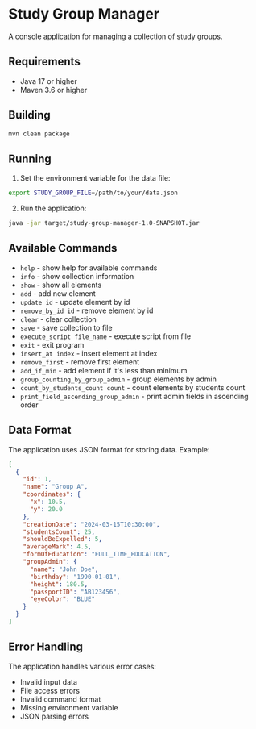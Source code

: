 # Study Group Manager

A console application for managing a collection of study groups.

## Requirements

- Java 17 or higher
- Maven 3.6 or higher

## Building

```bash
mvn clean package
```

## Running

1. Set the environment variable for the data file:
```bash
export STUDY_GROUP_FILE=/path/to/your/data.json
```

2. Run the application:
```bash
java -jar target/study-group-manager-1.0-SNAPSHOT.jar
```

## Available Commands

- `help` - show help for available commands
- `info` - show collection information
- `show` - show all elements
- `add` - add new element
- `update id` - update element by id
- `remove_by_id id` - remove element by id
- `clear` - clear collection
- `save` - save collection to file
- `execute_script file_name` - execute script from file
- `exit` - exit program
- `insert_at index` - insert element at index
- `remove_first` - remove first element
- `add_if_min` - add element if it's less than minimum
- `group_counting_by_group_admin` - group elements by admin
- `count_by_students_count count` - count elements by students count
- `print_field_ascending_group_admin` - print admin fields in ascending order

## Data Format

The application uses JSON format for storing data. Example:

```json
[
  {
    "id": 1,
    "name": "Group A",
    "coordinates": {
      "x": 10.5,
      "y": 20.0
    },
    "creationDate": "2024-03-15T10:30:00",
    "studentsCount": 25,
    "shouldBeExpelled": 5,
    "averageMark": 4.5,
    "formOfEducation": "FULL_TIME_EDUCATION",
    "groupAdmin": {
      "name": "John Doe",
      "birthday": "1990-01-01",
      "height": 180.5,
      "passportID": "AB123456",
      "eyeColor": "BLUE"
    }
  }
]
```

## Error Handling

The application handles various error cases:
- Invalid input data
- File access errors
- Invalid command format
- Missing environment variable
- JSON parsing errors 